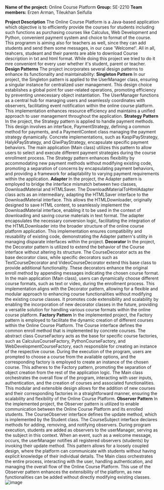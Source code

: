 **Name of the project:** Online Course Platform
**Group:** SE-2210
**Team members:** Erzen Arman, Tileukhan Seifulla

**Project Description**
The Online Course Platform is a Java-based application which objective is to efficiently provide the courses for students including such functions as purchasing courses like Calculus, Web Development and Python, convenient payment system and choice to format of the course. This programm is aiming also for teachers as well, since they can add students and send them some messages, in our case 'Welcome!'. All in all, teahcers, studeant and their parents are able to download Course description in txt and html format. While doing this project we tried to do it mre convenient for every user whether it's student, parent or teacher.
**Design Patterns**
The project incorporates several design patterns to enhance its functionality and maintainability:
**Singleton Pattern**
In our project, the Singleton pattern is applied to the UserManager class, ensuring a singular instance for centralized user management. This design choice establishes a global point for user-related operations, promoting efficiency by preventing unnecessary object instantiation. The UserManager functions as a central hub for managing users and seamlessly coordinates with observers, facilitating event notification within the online course platform. This implementation enhances resource efficiency and maintains a unified approach to user management throughout the application.
**Strategy Pattern**
In the project, the Strategy pattern is applied to handle payment methods. This design involves an interface, PaymentStrategy, defining a common method for payments, and a PaymentContext class managing the payment strategy dynamically. Concrete implementations, such as KaspiPayStrategy, HalykPayStrategy, and QiwiPayStrategy, encapsulate specific payment behaviors. The main application (Main class) utilizes this pattern to allow users to select and execute different payment strategies during the course enrollment process. The Strategy pattern enhances flexibility by accommodating new payment methods without modifying existing code, promoting a separation of concerns by encapsulating payment behaviors, and providing a framework for adaptability to varying payment requirements within the application.
**Adapter**
In the project, the Adapter pattern is employed to bridge the interface mismatch between two classes, DownloadMaterial and HTMLSaver. The DownloadMaterialToHtmlAdapter class acts as an intermediary, adapting the HTMLSaver interface to the DownloadMaterial interface. This allows the HTMLDownloader, originally designed to save HTML content, to seamlessly implement the DownloadMaterial interface, enabling it to be used in the context of downloading and saving course materials in text format. The adapter encapsulates the necessary conversion logic, facilitating the integration of the HTMLDownloader into the broader structure of the online course platform application. This implementation ensures compatibility and reusability of existing code, demonstrating the Adapter pattern's utility in managing disparate interfaces within the project.
**Decorator**
In the project, the Decorator pattern is utilized to extend the behavior of the Course interface without altering its structure. The CourseDecorator acts as the base decorator class, while specific decorators such as TextCourseDecorator and VideoCourseDecorator extend this base class to provide additional functionality. These decorators enhance the original enroll method by appending messages indicating the chosen course format. In the main application (Main class), users can dynamically choose different course formats, such as text or video, during the enrollment process. This implementation aligns with the Decorator pattern, allowing for a flexible and modular approach to enhancing course functionalities without modifying the existing course classes. It promotes code extensibility and scalability by enabling the incorporation of new decorator classes in the future, providing a versatile solution for handling various course formats within the online course platform.
**Factory Pattern**
In the implemented project, the Factory pattern is employed to facilitate the dynamic creation of different courses within the Online Course Platform. The Course interface defines the common enroll method that is implemented by concrete courses. The abstract class CourseFactory acts as the base for specific course factories, such as CalculusCourseFactory, PythonCourseFactory, and WebDevelopmentCourseFactory, each responsible for creating an instance of the respective course.
During the execution of the program, users are prompted to choose a course from the available options, and the corresponding factory is employed to create an instance of the chosen course. This adheres to the Factory pattern, promoting the separation of object creation from the rest of the application logic. The Main class orchestrates the overall flow of the program, interacting with user inputs, authentication, and the creation of courses and associated functionalities. This modular and extensible design allows for the addition of new courses and their corresponding factories in a straightforward manner, ensuring the scalability and flexibility of the Online Course Platform.
**Observer Pattern**
In the implemented project, the Observer pattern is utilized to enable communication between the Online Course Platform and its enrolled students. The CourseObserver interface defines the update method, which is implemented by the Student class. The CourseSubject interface declares methods for adding, removing, and notifying observers.
During program execution, students are added as observers to the userManager, serving as the subject in this context. When an event, such as a welcome message, occurs, the userManager notifies all registered observers (students) by invoking their update method. This pattern allows for a loosely coupled design, where the platform can communicate with students without having explicit knowledge of their individual details.
The Main class orchestrates the entire process, interacting with the user, handling authentication, and managing the overall flow of the Online Course Platform. This use of the Observer pattern enhances the extensibility of the platform, as new functionalities can be added without directly modifying existing classes.
![image](https://github.com/Tileukhan/OnlineCoursePlatformProject/assets/116358731/5ceadabe-5a58-4eb5-a3bb-9ffaa333e3c7)
